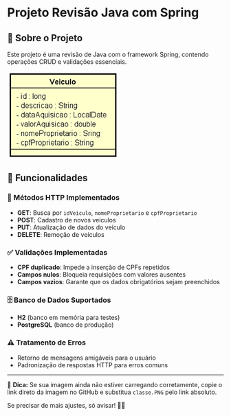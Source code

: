 # **Projeto Revisão Java com Spring**

## 📌 Sobre o Projeto
Este projeto é uma revisão de Java com o framework Spring, contendo operações CRUD e validações essenciais.

![Classe carro](classe.PNG)

## 🚀 Funcionalidades

### 🔹 Métodos HTTP Implementados
- **GET**: Busca por `idVeiculo`, `nomeProprietario` e `cpfProprietario`
- **POST**: Cadastro de novos veículos
- **PUT**: Atualização de dados do veículo
- **DELETE**: Remoção de veículos

### ✅ Validações Implementadas
- **CPF duplicado**: Impede a inserção de CPFs repetidos
- **Campos nulos**: Bloqueia requisições com valores ausentes
- **Campos vazios**: Garante que os dados obrigatórios sejam preenchidos

### 🗄 Banco de Dados Suportados
- **H2** (banco em memória para testes)
- **PostgreSQL** (banco de produção)

### ⚠️ Tratamento de Erros
- Retorno de mensagens amigáveis para o usuário
- Padronização de respostas HTTP para erros comuns

---

📌 **Dica:** Se sua imagem ainda não estiver carregando corretamente, copie o link direto da imagem no GitHub e substitua `classe.PNG` pelo link absoluto.  

Se precisar de mais ajustes, só avisar! 🚀😊
